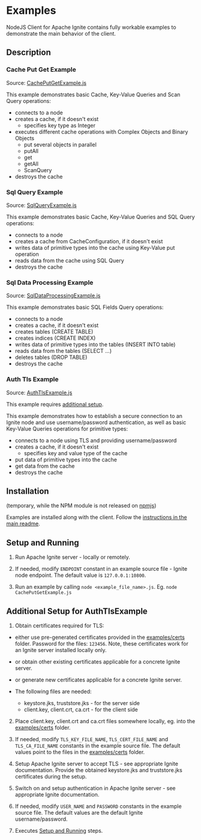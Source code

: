 # Examples #

NodeJS Client for Apache Ignite contains fully workable examples to demonstrate the main behavior of the client.

## Description ##

### Cache Put Get Example ###

Source: [CachePutGetExample.js](./CachePutGetExample.js)

This example demonstrates basic Cache, Key-Value Queries and Scan Query operations:
- connects to a node
- creates a cache, if it doesn't exist
  - specifies key type as Integer
- executes different cache operations with Complex Objects and Binary Objects
  - put several objects in parallel
  - putAll
  - get
  - getAll
  - ScanQuery
- destroys the cache

### Sql Query Example ###

Source: [SqlQueryExample.js](./SqlQueryExample.js)

This example demonstrates basic Cache, Key-Value Queries and SQL Query operations:
- connects to a node
- creates a cache from CacheConfiguration, if it doesn't exist
- writes data of primitive types into the cache using Key-Value put operation
- reads data from the cache using SQL Query
- destroys the cache

### Sql Data Processing Example ###

Source: [SqlDataProcessingExample.js](./SqlDataProcessingExample.js)

This example demonstrates basic SQL Fields Query operations:
- connects to a node
- creates a cache, if it doesn't exist
- creates tables (CREATE TABLE)
- creates indices (CREATE INDEX)
- writes data of primitive types into the tables (INSERT INTO table)
- reads data from the tables (SELECT ...)
- deletes tables (DROP TABLE)
- destroys the cache

### Auth Tls Example ###

Source: [AuthTlsExample.js](./AuthTlsExample.js)

This example requires [additional setup](#additional-setup-for-authtlsexample).

This example demonstrates how to establish a secure connection to an Ignite node and use username/password authentication, as well as basic Key-Value Queries operations for primitive types:
- connects to a node using TLS and providing username/password
- creates a cache, if it doesn't exist
  - specifies key and value type of the cache
- put data of primitive types into the cache
- get data from the cache
- destroys the cache

## Installation ##

(temporary, while the NPM module is not released on [npmjs](https://www.npmjs.com))

Examples are installed along with the client.
Follow the [instructions in the main readme](../README.md#installation).

## Setup and Running ##

1. Run Apache Ignite server - locally or remotely.

2. If needed, modify `ENDPOINT` constant in an example source file - Ignite node endpoint. The default value is `127.0.0.1:10800`.

3. Run an example by calling `node <example_file_name>.js`. Eg. `node CachePutGetExample.js`

## Additional Setup for AuthTlsExample ##

1. Obtain certificates required for TLS:
  - either use pre-generated certificates provided in the [examples/certs](./certs) folder. Password for the files: `123456`. Note, these certificates work for an Ignite server installed locally only.
  - or obtain other existing certificates applicable for a concrete Ignite server.
  - or generate new certificates applicable for a concrete Ignite server.

  - The following files are needed:
    - keystore.jks, truststore.jks - for the server side
    - client.key, client.crt, ca.crt - for the client side

2. Place client.key, client.crt and ca.crt files somewhere locally, eg. into the [examples/certs](./certs) folder.

3. If needed, modify `TLS_KEY_FILE_NAME`, `TLS_CERT_FILE_NAME` and `TLS_CA_FILE_NAME` constants in the example source file. The default values point to the files in the [examples/certs](./certs) folder.

4. Setup Apache Ignite server to accept TLS - see appropriate Ignite documentation. Provide the obtained keystore.jks and truststore.jks certificates during the setup.

5. Switch on and setup authentication in Apache Ignite server - see appropriate Ignite documentation.

6. If needed, modify `USER_NAME` and `PASSWORD` constants in the example source file. The default values are the default Ignite username/password.

7. Executes [Setup and Running](#setup-and-running) steps.
